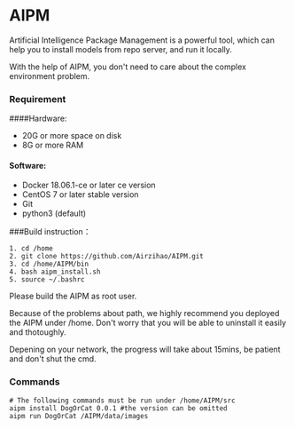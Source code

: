 # AIPM

Artificial Intelligence Package Management is a 
powerful tool, which can help you to install models from
repo server, and run it locally.

With the help of AIPM, you don't need to care about the 
complex environment problem.




### Requirement

####Hardware:
- 20G or more space on disk
- 8G or more RAM

#### Software:
- Docker 18.06.1-ce or later ce version
- CentOS 7 or later stable version
- Git
- python3  (default) 

###Build instruction：
```
1. cd /home 
2. git clone https://github.com/Airzihao/AIPM.git
3. cd /home/AIPM/bin
4. bash aipm_install.sh 
5. source ~/.bashrc
```
Please build the AIPM as root user.

Because of the problems about path, we highly recommend you deployed the AIPM under /home. Don't worry that you will be able to uninstall it easily and thotoughly.

Depening on your network, the progress will take about 15mins, be patient and don't shut the cmd.

### Commands
```angular2html
# The following commands must be run under /home/AIPM/src
aipm install DogOrCat 0.0.1 #the version can be omitted 
aipm run DogOrCat /AIPM/data/images
```



